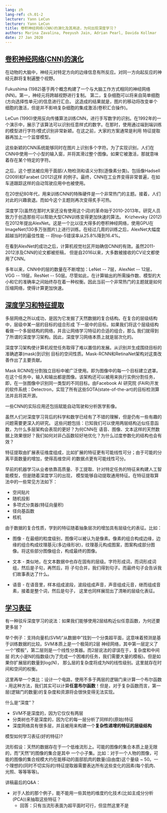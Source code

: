 ```yaml
---
lang: zh
lang-ref: ch.01-2
lecturer: Yann LeCun
lecturer: Yann LeCun
title: 卷积神经网络(CNN)的演化及其用途，为何出现深度学习？
authors: Marina Zavalina, Peeyush Jain, Adrian Pearl, Davida Kollmar
date: 27 Jan 2020
---
```



## [卷积神经网络(CNN)的演化](https://www.youtube.com/watch?v=0bMe_vCZo30&t=2965s)

在动物的大脑中，神经元对特定方向的边缘信息有所反应。对同一方向起反应的神经元群将复制遍整个视野。

Fukushima (1982)基于两个概念构建了一个与大脑工作方式相同的神经网络(NN)。第一，神经元将跨越视野进行复制。 第二，复杂细胞可以将来自简单细胞(方向选择性单元)的信息进行汇合。
这造成的结果就是，图片的移动将改变单个细胞的激活，但是并不影响复杂细胞的集成激活(卷积汇合操作)。


LeCun (1990)使用反向传播算法训练CNN，进行手写数字的识别。在1992年的一个演示中，展示了该算法可以识别任意样式的数字。在那时，使用通过端到端训练的模型进行字符/模式识别非常新颖。在这之前，大家的方案通常是利用
特征提取器再加上一个监督模型。


这些新颖的CNN系统能够同时在图片上识别多个字符。为了实现识别，人们在CNN中使用一个小型的输入窗，并将其滑过整个图像。如果它被激活，那就意味着存在某个特定的字符。


之后，这个想法被应用于面部/人物检测和语义分割(逐像素分类)。包括像Hadsell (2009)和Farabet (2012)这样
的例子。最终，CNN在工业界变得非常普遍，在如车道跟踪这样的自动驾驶应用中也被使用。


在20世纪80年代，用来训练CNN的特殊硬件是一个非常热门的主题。接着，人们对此的兴趣衰退。而如今这个主题则再次变得炙手可热。


深度学习(虽然在那时大家还没有使用这个词)的革命始于2010-2013年。研究人员致力于创造那些可以帮助大型CNN训练变得更加快速的算法。
Krizhevsky (2012)在2012年提出AlexNet。这是一个比以往大得多的卷积神经网络，使用GPU在
ImageNet(130多万张图片)上进行训练。在经过几周的训练之后，AlexNet大幅度超越当时的最佳性能 -- 将top-5错误率从25.8%降到16.4%。


在看到AlexNet的成功之后，计算机视觉社区开始确信CNN的有效。虽然2011-2012涉及CNN的论文都被拒稿，
但是自2016以来，大多数被接收的CV论文都使用了CNN。


多年以来，CNN中的层的数量在不断增加：LeNet -- 7层，AlexNet -- 12层，VGG -- 19层，ResNet -- 50层。尽管如此，在计算输出的所需操作数、模型的大小和它的准确率之间始终存在着一种权衡。因此当前一个非常热门的主题就是如何压缩网络，使得计算更加快速。



## [深度学习和特征提取](https://www.youtube.com/watch?v=0bMe_vCZo30&t=3955s)

多层网络之所以成功，是因为它发掘了天然数据的复合结构。在复合的层级结构中，层级中某一层的目标的组合形成
下一层中的目标。如果我们将这个层级结构看做一个多层结构的网络，并且让网络学习特征的合适的组合，那么
我们就得到了所谓的深度学习架构。因此，深度学习网络本质上就是层次化的。


深度学习架构使计算机视觉任务取得了难以置信的发展。从识别并生成围绕目标的准确遮罩(mask)到识别
目标的空间性质。Mask-RCNN和RetinaNet架构对这类改善作出了主要贡献。

Mask RCNN在分割独立目标中被广泛使用。即为图像中的每一个目标建立遮罩。在这个任务中，输入和输出都是图像。该架构还可以被用来执行实例分割任务，即，在一张图像中识别同一类型的不同目标。由Facebook AI 研究院 (FAIR)开发的软件系统：Detectron，实现了所有这些SOTA(state-of-the-art)的目标检测算法并且将其开源。

一些CNN的实际应用还包括赋能自动驾驶和分析医学影像。

虽然人们对深度学习背后的科学和数学已经有了不错的理解，但是仍有一些有趣的问题需要更深入的研究。
这些问题包括：已知我们可以使用两层结构近似任意函数，为什么多层架构会表现的更好？为何CNN在
语音、图像、文本这样的天然数据上效果很好？我们如何对非凸函数较好地优化？为什么过度参数化的结构也会有效？

特征提取由扩展表征维度组成，比如扩展的特征更有可能线性可分；由于可能的分离平面数量的增加，使得高维空间
的数据点更有可能线性可分。


早前的机器学习从业者依靠高质量、手工提取、针对特定任务的特征来构建人工智能模型，但是随着深度学习的出现，
模型能够自动提取通用特征。在特征提取算法中的一些常见方法如下：

- 空间贴片
- 随机投影
- 多项式分类器(特征向量积)
- 径向基函数
- 核机

由于数据的复合性质，学到的特征随着抽象层次的增加具有层级化的表征。比如：

-  图像 - 在最细的粒度级别，图像可以被认为是像素。像素的组合构成边缘，边缘的组合构成纹理基元(多边缘形状)，纹理基元构成图案，图案构成部分图像。将这些部分图像组合，构成最终的图像。


-  文本 - 类似地，在文本数据中也存在固有的层级。字符形成词，而词形成词组，然后是子句，再然后，将
子句合并，我们得到句子。而最终句子会告诉我们故事表达了什么。

-  语音 - 在语音里，样本组成波段，波段组成声音，声音组成元音，继而组成音素，接着是整个词，然后是句子，
这里也同样展现出了清晰的层级化表征。





## [学习表征](https://www.youtube.com/watch?v=0bMe_vCZo30&t=4767s)

有一种驳斥深度学习的说法：如果我们能够使用2层结构近似任意函数，为何还要更多层？

举个例子：支持向量机(SVM)“从数据中”找到一个分类超平面，这意味着预测是基于训练数据的比较。SVM本质上是一个极简的2层
神经网络，其中第一层定义了一个“模板”，第二层则是一个线性分类器。而2层说法的谬误在于，复杂度和中间层
的大小是N的指数级(为了完成一个困难的任务，我们需要大量的模板)。但是如果你扩展层的数量到log(N)，
那么层的复杂度将成为N的线性级别。这里就存在时间和空间的权衡。


这里再举一个类比：设计一个电路，使用不多于两层的逻辑门来计算一个布尔函数 - 用这种方法，我们其实可以计算**任意布尔函数**！但是，对于复杂函数而言，第一层(逻辑门的数量)的复杂度和资源将会很快变得无法实现。

什么是“深度”？

- SVM不是深度的，因为它仅仅有两层
- 分类树也不是深度的，因为它的每一层分析了同样的(原始)特征
- 深度网络具有很多层，并且被用来构建一个**复杂性递增的特征的层级结构**

模型如何学习表征(好的特征)?

流形假设：天然的数据存在于一个低维流形上。可能的图像的集合本质上是无限的，而“天然”的图像的集合是其中
一个小子集。比如：对于一个人物的图像，可能的图像的集合规模大约在能移动的面部肌肉的数量(自由度)这个量级 ~ 50。一个理想的(同时不切实际的)特征提取器需要表达所有这些变化的因素(每个肌肉、光照、等等等等)。

讲稿最后的Q&A：

- 对于人脸的那个例子，能不能用一些其他的维度约化技术(比如主成分分析(PCA))来抽取这些特征？
  - 回答：只有当流形表面为超平面时可行，但显然这里不是
